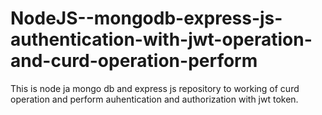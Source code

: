 # NodeJS--mongodb-express-js-authentication-with-jwt-operation-and-curd-operation-perform
This is node ja mongo db and express js repository to working of curd operation and perform auhentication and authorization with jwt token.
